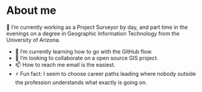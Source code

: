 # About me

<!--
**wbuzby/wbuzby** is a ✨ _special_ ✨ repository because its `README.md` (this file) appears on your GitHub profile.

Here are some ideas to get you started:
-->
🔭 I’m currently working as a Project Surveyor by day, and part time in the evenings on a degree in Geographic Information Technology from the University of Arizona. 
- 🌱 I’m currently learning how to go with the GitHub flow. 
- 👯 I’m looking to collaborate on a open source GIS project.
- 📫 How to reach me email is the easiest.  
- ⚡ Fun fact: I seem to choose career paths leading where nobody outside the profession understands what exactly is going on. 

